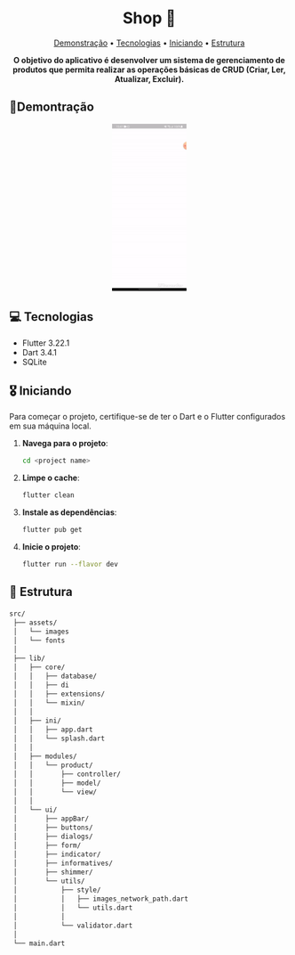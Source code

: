 <h1 align="center" style="font-weight: bold;">Shop 📱</h1>

<p align="center">
 <a href="#demo">Demonstração</a> • 
 <a href="#tech">Tecnologias</a> • 
 <a href="#start">Iniciando</a> • 
 <a href="#structure">Estrutura</a> 
</p>

<p align="center">
    <b>O objetivo do aplicativo é desenvolver um sistema de gerenciamento de produtos que permita realizar as operações básicas de CRUD (Criar, Ler, Atualizar, Excluir).</b>
</p>

<h2 id="demo">📱Demontração</h2>

<p align="center">
    <img src="assets/demo.gif" alt="Image Example" height="300px">
</p>

<h2 id="tech">💻 Tecnologias</h2>

- Flutter 3.22.1
- Dart 3.4.1
- SQLite

<h2 id="start">🎖️ Iniciando</h2>

Para começar o projeto, certifique-se de ter o Dart e o Flutter configurados em sua máquina local.

1. **Navega para o projeto**:
    ```bash
    cd <project name>
    ```
2. **Limpe o cache**:
    ```bash
    flutter clean
    ```
3. **Instale as dependências**:
    ```bash
    flutter pub get
    ```
4. **Inicie o projeto**:
    ```bash
    flutter run --flavor dev
    ```


<h2 id="structure">📂 Estrutura </h2>

```
src/
 ├── assets/
 │   └── images
 │   └── fonts
 │   
 ├── lib/
 │   ├── core/
 │   │   ├── database/
 │   │   ├── di
 │   │   ├── extensions/
 │   │   └── mixin/
 │   │    
 │   ├── ini/
 │   │   ├── app.dart
 │   │   └── splash.dart
 │   │   
 │   ├── modules/
 │   │   └── product/
 │   │       ├── controller/
 │   │       ├── model/
 │   │       └── view/
 │   │       
 │   └── ui/
 │       ├── appBar/
 │       ├── buttons/
 │       ├── dialogs/
 │       ├── form/
 │       ├── indicator/
 │       ├── informatives/
 │       ├── shimmer/
 │       └── utils/
 │           ├── style/
 │           │   ├── images_network_path.dart
 │           │   └── utils.dart
 │           │   
 │           └── validator.dart
 │          
 └── main.dart
```